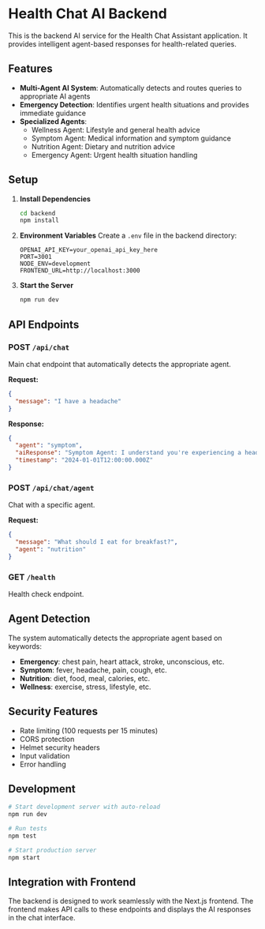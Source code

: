 # Health Chat AI Backend

This is the backend AI service for the Health Chat Assistant application. It provides intelligent agent-based responses for health-related queries.

## Features

- **Multi-Agent AI System**: Automatically detects and routes queries to appropriate AI agents
- **Emergency Detection**: Identifies urgent health situations and provides immediate guidance
- **Specialized Agents**: 
  - Wellness Agent: Lifestyle and general health advice
  - Symptom Agent: Medical information and symptom guidance
  - Nutrition Agent: Dietary and nutrition advice
  - Emergency Agent: Urgent health situation handling

## Setup

1. **Install Dependencies**
   ```bash
   cd backend
   npm install
   ```

2. **Environment Variables**
   Create a `.env` file in the backend directory:
   ```env
   OPENAI_API_KEY=your_openai_api_key_here
   PORT=3001
   NODE_ENV=development
   FRONTEND_URL=http://localhost:3000
   ```

3. **Start the Server**
   ```bash
   npm run dev
   ```

## API Endpoints

### POST `/api/chat`
Main chat endpoint that automatically detects the appropriate agent.

**Request:**
```json
{
  "message": "I have a headache"
}
```

**Response:**
```json
{
  "agent": "symptom",
  "aiResponse": "Symptom Agent: I understand you're experiencing a headache...",
  "timestamp": "2024-01-01T12:00:00.000Z"
}
```

### POST `/api/chat/agent`
Chat with a specific agent.

**Request:**
```json
{
  "message": "What should I eat for breakfast?",
  "agent": "nutrition"
}
```

### GET `/health`
Health check endpoint.

## Agent Detection

The system automatically detects the appropriate agent based on keywords:

- **Emergency**: chest pain, heart attack, stroke, unconscious, etc.
- **Symptom**: fever, headache, pain, cough, etc.
- **Nutrition**: diet, food, meal, calories, etc.
- **Wellness**: exercise, stress, lifestyle, etc.

## Security Features

- Rate limiting (100 requests per 15 minutes)
- CORS protection
- Helmet security headers
- Input validation
- Error handling

## Development

```bash
# Start development server with auto-reload
npm run dev

# Run tests
npm test

# Start production server
npm start
```

## Integration with Frontend

The backend is designed to work seamlessly with the Next.js frontend. The frontend makes API calls to these endpoints and displays the AI responses in the chat interface. 